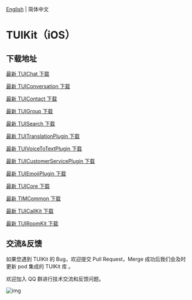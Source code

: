 [English](./README.md) | 简体中文

# TUIKit（iOS）

## 下载地址

[最新 TUIChat 下载](https://im.sdk.cloud.tencent.cn/download/tuikit/8.2.6325/ios/TUIChat.zip)

[最新 TUIConversation 下载](https://im.sdk.cloud.tencent.cn/download/tuikit/8.2.6325/ios/TUIConversation.zip)

[最新 TUIContact 下载](https://im.sdk.cloud.tencent.cn/download/tuikit/8.2.6325/ios/TUIContact.zip)

[最新 TUIGroup 下载](https://im.sdk.cloud.tencent.cn/download/tuikit/8.2.6325/ios/TUIGroup.zip)

[最新 TUISearch 下载](https://im.sdk.cloud.tencent.cn/download/tuikit/8.2.6325/ios/TUISearch.zip)

[最新 TUITranslationPlugin 下载](https://im.sdk.cloud.tencent.cn/download/tuikit/8.2.6325/ios/TUITranslationPlugin.zip)

[最新 TUIVoiceToTextPlugin 下载](https://im.sdk.cloud.tencent.cn/download/tuikit/8.2.6325/ios/TUIVoiceToTextPlugin.zip)

[最新 TUICustomerServicePlugin 下载](https://im.sdk.cloud.tencent.cn/download/tuikit/8.2.6325/ios/TUICustomerServicePlugin.zip)

[最新 TUIEmojiPlugin 下载](https://im.sdk.cloud.tencent.cn/download/tuikit/8.2.6325/ios/TUIEmojiPlugin.zip)

[最新 TUICore 下载](https://im.sdk.cloud.tencent.cn/download/tuikit/8.2.6325/ios/TUICore.zip)

[最新 TIMCommon 下载](https://im.sdk.cloud.tencent.cn/download/tuikit/8.2.6325/ios/TIMCommon.zip)

[最新 TUICallKit 下载](https://im.sdk.cloud.tencent.cn/download/tuikit/8.2.6325/ios/TUICallKit.zip)

[最新 TUIRoomKit 下载](https://im.sdk.cloud.tencent.cn/download/tuikit/8.2.6325/ios/TUIRoomKit.zip)


## 交流&反馈

如果您遇到 TUIKit 的 Bug，欢迎提交  Pull Request，Merge 成功后我们会及时更新 pod 集成的 TUIKit 库 。

欢迎加入 QQ 群进行技术交流和反馈问题。

![img]( https://im.sdk.qcloud.com/tools/resource/officialwebsite/pictures/doc_tuikit_qq_group.jpg)